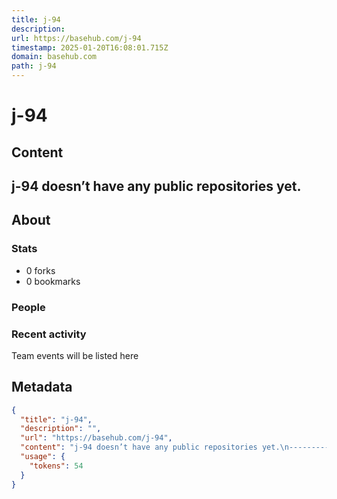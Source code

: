 ```yaml
---
title: j-94
description: 
url: https://basehub.com/j-94
timestamp: 2025-01-20T16:08:01.715Z
domain: basehub.com
path: j-94
---
```


# j-94



## Content

j-94 doesn’t have any public repositories yet.
----------------------------------------------

About
-----

### Stats

*   0 forks
*   0 bookmarks

### People

[](https://basehub.com/undefined)

### Recent activity

Team events will be listed here

## Metadata

```json
{
  "title": "j-94",
  "description": "",
  "url": "https://basehub.com/j-94",
  "content": "j-94 doesn’t have any public repositories yet.\n----------------------------------------------\n\nAbout\n-----\n\n### Stats\n\n*   0 forks\n*   0 bookmarks\n\n### People\n\n[](https://basehub.com/undefined)\n\n### Recent activity\n\nTeam events will be listed here",
  "usage": {
    "tokens": 54
  }
}
```
